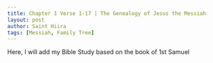 ```yaml
---
title: Chapter 1 Verse 1-17 | The Genealogy of Jesus the Messiah
layout: post
author: Saint Hiira
tags: [Messiah, Family Tree]
---
```


Here, I will add my Bible Study based on the book of 1st Samuel